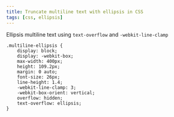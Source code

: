 ```yaml
---
title: Truncate multiline text with ellipsis in CSS
tags: [css, ellipsis]
---
```


Ellipsis multiline text using ```text-overflow``` and ```-webkit-line-clamp```

    .multiline-ellipsis {
        display: block;
        display: -webkit-box;
        max-width: 400px;
        height: 109.2px;
        margin: 0 auto;
        font-size: 26px;
        line-height: 1.4;
        -webkit-line-clamp: 3;
        -webkit-box-orient: vertical;
        overflow: hidden;
        text-overflow: ellipsis;
    }